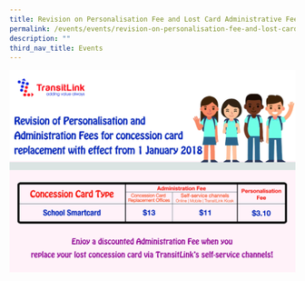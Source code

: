 ```yaml
---
title: Revision on Personalisation Fee and Lost Card Administrative Fee
permalink: /events/events/revision-on-personalisation-fee-and-lost-card-administrative-fee/
description: ""
third_nav_title: Events
---
```

![](/images/Admin%20&%20P-fees_MOE%20School%20poster%20v4.jpg)